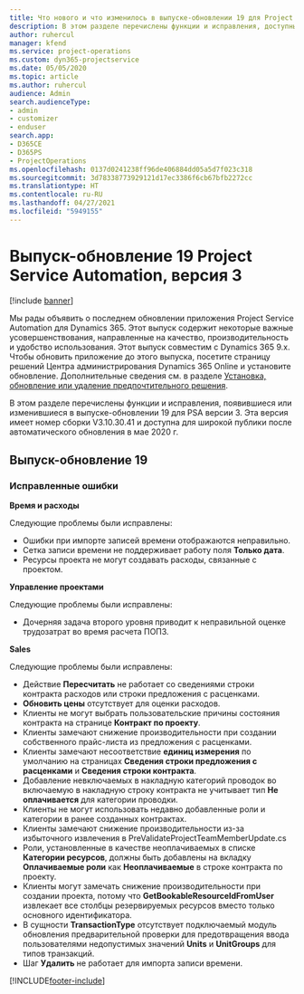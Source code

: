 ```yaml
---
title: Что нового и что изменилось в выпуске-обновлении 19 для Project Service Automation версии 3
description: В этом разделе перечислены функции и исправления, доступные в выпуске-обновлении 19 для Project Service Automation версии 3.
author: ruhercul
manager: kfend
ms.service: project-operations
ms.custom: dyn365-projectservice
ms.date: 05/05/2020
ms.topic: article
ms.author: ruhercul
audience: Admin
search.audienceType:
- admin
- customizer
- enduser
search.app:
- D365CE
- D365PS
- ProjectOperations
ms.openlocfilehash: 0137d0241238ff96de406884dd05a5d7f023c318
ms.sourcegitcommit: 3d78338773929121d17ec3386f6cb67bfb2272cc
ms.translationtype: HT
ms.contentlocale: ru-RU
ms.lasthandoff: 04/27/2021
ms.locfileid: "5949155"
---
```

# <a name="project-service-automation-update-release-19-v3"></a>Выпуск-обновление 19 Project Service Automation, версия 3

[!include [banner](../includes/psa-now-project-operations.md)]

Мы рады объявить о последнем обновлении приложения Project Service Automation для Dynamics 365. Этот выпуск содержит некоторые важные усовершенствования, направленные на качество, производительность и удобство использования. Этот выпуск совместим с Dynamics 365 9.x. Чтобы обновить приложение до этого выпуска, посетите страницу решений Центра администрирования Dynamics 365 Online и установите обновление. Дополнительные сведения см. в разделе [Установка, обновление или удаление предпочтительного решения](/power-platform/admin/install-remove-preferred-solution).

В этом разделе перечислены функции и исправления, появившиеся или изменившиеся в выпуске-обновлении 19 для PSA версии 3. Эта версия имеет номер сборки V3.10.30.41 и доступна для широкой публики после автоматического обновления в мае 2020 г.

## <a name="update-release-19"></a>Выпуск-обновление 19

### <a name="bug-fixes"></a>Исправленные ошибки

**Время и расходы**

Следующие проблемы были исправлены: 

- Ошибки при импорте записей времени отображаются неправильно.
- Сетка записи времени не поддерживает работу поля **Только дата**.
- Ресурсы проекта не могут создавать расходы, связанные с проектом.

**Управление проектами**

Следующие проблемы были исправлены: 

-  Дочерняя задача второго уровня приводит к неправильной оценке трудозатрат во время расчета ПОПЗ.

**Sales**

Следующие проблемы были исправлены: 

- Действие **Пересчитать** не работает со сведениями строки контракта расходов или строки предложения с расценками.
- **Обновить цены** отсутствует для оценки расходов.
-  Клиенты не могут выбрать пользовательские причины состояния контракта на странице **Контракт по проекту**.
- Клиенты замечают снижение производительности при создании собственного прайс-листа из предложения с расценками.
- Клиенты замечают несоответствие **единиц измерения** по умолчанию на страницах **Сведения строки предложения с расценками** и **Сведения строки контракта**.
- Добавление невключаемых в накладную категорий проводок во включаемую в накладную строку контракта не учитывает тип **Не оплачивается** для категории проводки.
- Клиенты не могут использовать недавно добавленные роли и категории в ранее созданных контрактах.
- Клиенты замечают снижение производительности из-за избыточного извлечения в PreValidateProjectTeamMemberUpdate.cs
- Роли, установленные в качестве неоплачиваемых в списке **Категории ресурсов**, должны быть добавлены на вкладку **Оплачиваемые роли** как **Неоплачиваемые** в строке контракта по проекту.
- Клиенты могут замечать снижение производительности при создании проекта, потому что **GetBookableResourceIdFromUser** извлекает все столбцы резервируемых ресурсов вместо только основного идентификатора.
- В сущности **TransactionType** отсутствует подключаемый модуль обновления предварительной проверки для предотвращения ввода пользователями недопустимых значений **Units** и **UnitGroups** для типов транзакций.
- Шаг **Удалить** не работает для импорта записи времени.


[!INCLUDE[footer-include](../includes/footer-banner.md)]